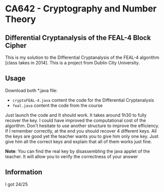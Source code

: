 # CA642 - Cryptography and Number Theory
## Differential Cryptanalysis of the FEAL-4 Block Cipher

This is my solution to the Differential Cryptanalysis of the FEAL-4 algorithm [class takes in 2014]. This is a project from Dublin City University.


## Usage
Download both *.java file:
+ `cryptaFEAL-4.java` content the code for the Differential Cryptanalysis
+ `feal.java` content the code from the course


Just launch the code and It should work. It takes around 1h30 to fully recover the key. I could have improved
the computational cost of the algorithm. Don't hesitate to use another structure to improve the efficiency.
If I remember correctly, at the end you should recover 4 different keys. All the keys are good yet the teacher wants you to give him only one key. Just give him all the correct keys and explain that all of them works just fine.

**Note**: You can find the real key by disassembling the java applet of the teacher. It will allow you to verify
the correctness of your answer

## Information
I got 24/25